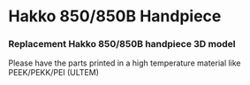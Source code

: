 # Hakko 850/850B Handpiece
### Replacement Hakko 850/850B handpiece 3D model
Please have the parts printed in a high temperature material like PEEK/PEKK/PEI (ULTEM)
